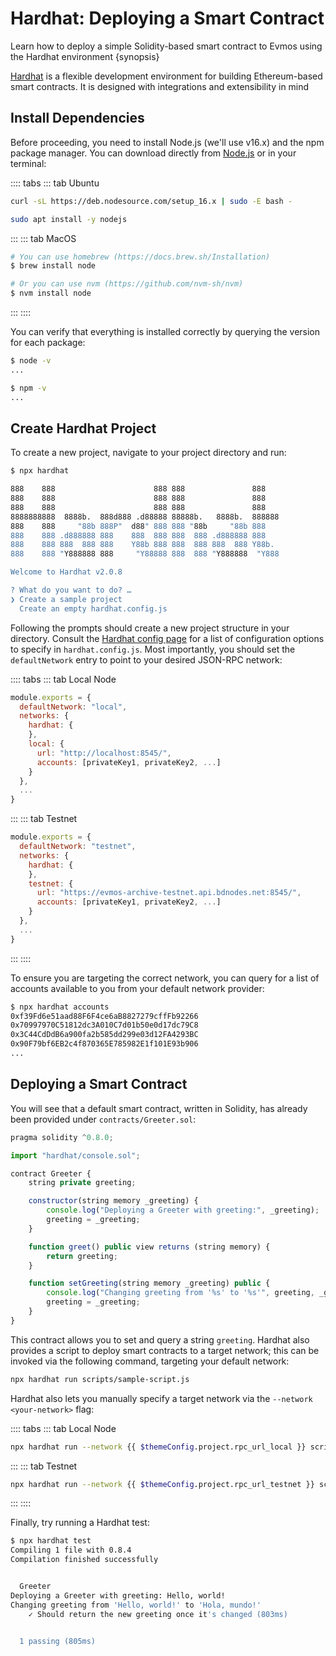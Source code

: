 <!--
order: 2
-->

# Hardhat: Deploying a Smart Contract

Learn how to deploy a simple Solidity-based smart contract to Evmos using the Hardhat environment {synopsis}

[Hardhat](https://hardhat.org/) is a flexible development environment for building Ethereum-based smart contracts. It is designed with integrations and extensibility in mind

## Install Dependencies

Before proceeding, you need to install Node.js (we'll use v16.x) and the npm package manager. You can download directly from [Node.js](https://nodejs.org/en/download/) or in your terminal:

:::: tabs
::: tab Ubuntu

```bash
curl -sL https://deb.nodesource.com/setup_16.x | sudo -E bash -

sudo apt install -y nodejs
```

:::
::: tab MacOS

```bash
# You can use homebrew (https://docs.brew.sh/Installation)
$ brew install node

# Or you can use nvm (https://github.com/nvm-sh/nvm)
$ nvm install node
```

:::
::::

You can verify that everything is installed correctly by querying the version for each package:

```bash
$ node -v
...

$ npm -v
...
```

## Create Hardhat Project

To create a new project, navigate to your project directory and run:

```bash
$ npx hardhat

888    888                      888 888               888
888    888                      888 888               888
888    888                      888 888               888
8888888888  8888b.  888d888 .d88888 88888b.   8888b.  888888
888    888     "88b 888P"  d88" 888 888 "88b     "88b 888
888    888 .d888888 888    888  888 888  888 .d888888 888
888    888 888  888 888    Y88b 888 888  888 888  888 Y88b.
888    888 "Y888888 888     "Y88888 888  888 "Y888888  "Y888

Welcome to Hardhat v2.0.8

? What do you want to do? …
❯ Create a sample project
  Create an empty hardhat.config.js
```

Following the prompts should create a new project structure in your directory. Consult the [Hardhat config page](https://hardhat.org/config/) for a list of configuration options to specify in `hardhat.config.js`. Most importantly, you should set the `defaultNetwork` entry to point to your desired JSON-RPC network:

:::: tabs
::: tab Local Node

```javascript
module.exports = {
  defaultNetwork: "local",
  networks: {
    hardhat: {
    },
    local: {
      url: "http://localhost:8545/",
      accounts: [privateKey1, privateKey2, ...]
    }
  },
  ...
}
```

:::
::: tab Testnet

```javascript
module.exports = {
  defaultNetwork: "testnet",
  networks: {
    hardhat: {
    },
    testnet: {
      url: "https://evmos-archive-testnet.api.bdnodes.net:8545/",
      accounts: [privateKey1, privateKey2, ...]
    }
  },
  ...
}
```

:::
::::

To ensure you are targeting the correct network, you can query for a list of accounts available to you from your default network provider:

```bash
$ npx hardhat accounts
0xf39Fd6e51aad88F6F4ce6aB8827279cffFb92266
0x70997970C51812dc3A010C7d01b50e0d17dc79C8
0x3C44CdDdB6a900fa2b585dd299e03d12FA4293BC
0x90F79bf6EB2c4f870365E785982E1f101E93b906
...
```

## Deploying a Smart Contract

You will see that a default smart contract, written in Solidity, has already been provided under `contracts/Greeter.sol`:

```javascript
pragma solidity ^0.8.0;

import "hardhat/console.sol";

contract Greeter {
    string private greeting;

    constructor(string memory _greeting) {
        console.log("Deploying a Greeter with greeting:", _greeting);
        greeting = _greeting;
    }

    function greet() public view returns (string memory) {
        return greeting;
    }

    function setGreeting(string memory _greeting) public {
        console.log("Changing greeting from '%s' to '%s'", greeting, _greeting);
        greeting = _greeting;
    }
}
```

This contract allows you to set and query a string `greeting`. Hardhat also provides a script to deploy smart contracts to a target network; this can be invoked via the following command, targeting your default network:

```bash
npx hardhat run scripts/sample-script.js
```

Hardhat also lets you manually specify a target network via the `--network <your-network>` flag:

:::: tabs
::: tab Local Node

```bash
npx hardhat run --network {{ $themeConfig.project.rpc_url_local }} scripts/sample-script.js
```

:::
::: tab Testnet

```bash
npx hardhat run --network {{ $themeConfig.project.rpc_url_testnet }} scripts/sample-script.js
```

:::
::::

Finally, try running a Hardhat test:

```bash
$ npx hardhat test
Compiling 1 file with 0.8.4
Compilation finished successfully


  Greeter
Deploying a Greeter with greeting: Hello, world!
Changing greeting from 'Hello, world!' to 'Hola, mundo!'
    ✓ Should return the new greeting once it's changed (803ms)


  1 passing (805ms)
```
